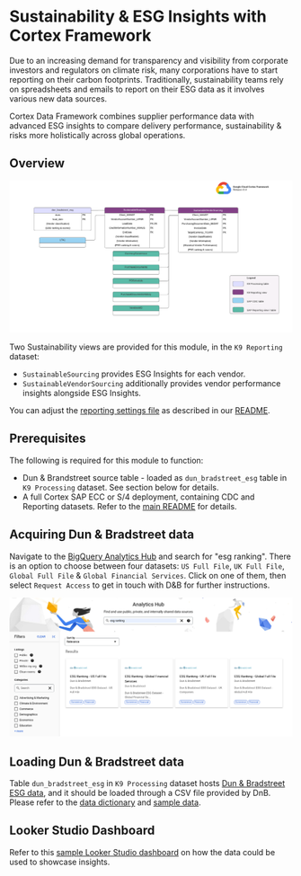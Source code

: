 # Sustainability & ESG Insights with Cortex Framework

Due to an increasing demand for transparency and visibility from corporate investors and regulators on climate risk, many corporations have to start reporting on their carbon footprints. Traditionally, sustainability teams rely on spreadsheets and emails to report on their ESG data as it involves various new data sources.

Cortex Data Framework combines supplier performance data with advanced ESG insights to compare delivery performance, sustainability & risks more holistically across global operations.

## Overview



![ERD of Sustainability & ESG Insights](images/erd_sustainability.png)

Two Sustainability views are provided for this module, in the `K9 Reporting` dataset:

* `SustainableSourcing` provides ESG Insights for each vendor.
* `SustainableVendorSourcing` additionally provides vendor performance insights alongside ESG Insights.

You can adjust the [reporting settings file](src/k9/src/sustainability/reporting/sustainability_reporting.yaml) as described in our [README](https://github.com/GoogleCloudPlatform/cortex-data-foundation/blob/main/README.md#customizing-reporting_settings-file-configuration).

## Prerequisites

The following is required for this module to function:

*   Dun & Brandstreet source table - loaded as `dun_bradstreet_esg` table in `K9 Processing` dataset. See section below for details.
*   A full Cortex SAP ECC or S/4 deployment, containing CDC and Reporting datasets. Refer to the [main README](README.md) for details.

## Acquiring Dun & Bradstreet data

Navigate to the [BigQuery Analytics Hub](https://cloud.google.com/analytics-hub) and search for "esg ranking". There is an option to choose between four datasets: `US Full File`, `UK Full File`, `Global Full File` & `Global Financial Services`. Click on one of them, then select `Request Access` to get in touch with D&B for further instructions.

![Analytics Hub](images/analytics_hub.png)

## Loading Dun & Bradstreet data

Table `dun_bradstreet_esg` in `K9 Processing` dataset hosts [Dun & Bradstreet ESG data](https://www.dnb.co.uk/content/dam/english/dnb-solutions/ESG%20Methodology%20Whitepaper.pdf), and it should be loaded through a CSV file provided by DnB. Please refer to the [data dictionary](/src/k9/src/sustainability/data/dnb_esg_data_dict.csv) and [sample data](/src/k9/src/sustainability/data/dnb_esg_sample_record.csv).

## Looker Studio Dashboard

Refer to this [sample Looker Studio dashboard](https://lookerstudio.google.com/c/u/0/reporting/cab436f2-ff83-4cfa-b7e4-e99b9fd9a8d0/page/RJ2qD) on how the data could be used to showcase insights.
